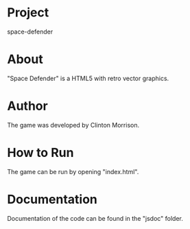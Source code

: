 <h1> Project </h1>
space-defender

<h1> About </h1>
"Space Defender" is a HTML5 with retro vector graphics.

<h1> Author </h1>
The game was developed by Clinton Morrison.

<h1> How to Run </h1>
The game can be run by opening "index.html".

<h1> Documentation </h1>
Documentation of the code can be found in the "jsdoc" folder.

